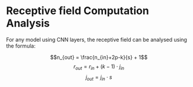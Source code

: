 # Receptive field Computation Analysis

For any model using CNN layers, the receptive field can be analysed using the
formula:

$$n_{out} = \frac{n_{in}+2p-k}{s} + 1$$
$$r_{out} = r_{in} + (k - 1) \cdot j_{in}$$
$$j_{out} = j_{in} \cdot s$$
